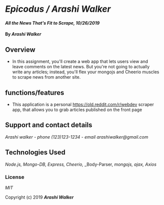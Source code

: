 # _Epicodus / Arashi Walker_

#### _All the News That's Fit to Scrape, 10/26/2019_

#### By _Arashi Walker_

## Overview


* In this assignment, you'll create a web app that lets users view and leave comments on the latest news. But you're not going to actually write any articles; instead, you'll flex your mongojs and Cheerio muscles to scrape news from another site.

## functions/features

* This application is a personal https://old.reddit.com/r/webdev scraper app, that allows you to grab articles published on the front page  

## Support and contact details

_Arashi walker - phone (123)123-1234 - email arashiwalker@gmail.com_

## Technologies Used

_Node.js,_ _Mongo-DB,_ _Express,_ _Cheerio,_ _Body-Parser, _mongojs,_ _ajax,_ _Axios_ 


### License

*MIT*

Copyright (c) 2019 **_Arashi Walker_**
